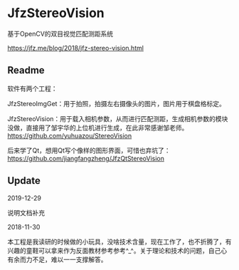# JfzStereoVision
基于OpenCV的双目视觉匹配测距系统

https://jfz.me/blog/2018/jfz-stereo-vision.html

## Readme

软件有两个工程：

JfzStereoImgGet：用于拍照，拍摄左右摄像头的图片，图片用于棋盘格标定。

JfzStereoVision：用于载入相机参数，从而进行匹配测距，生成相机参数的模块没做，直接用了邹宇华的上位机进行生成，在此非常感谢邹老师。https://github.com/yuhuazou/StereoVision

后来学了Qt，想用Qt写个像样的图形界面，可惜也弃坑了：https://github.com/jiangfangzheng/JfzQtStereoVision

## Update

2019-12-29

说明文档补充

2018-11-30

本工程是我读研的时候做的小玩具，没啥技术含量，现在工作了，也不折腾了，有兴趣的童鞋可以拿来作为反面教材参考参考^_^。关于理论和技术的问题，自己心有余而力不足，难以一一支撑解答。
